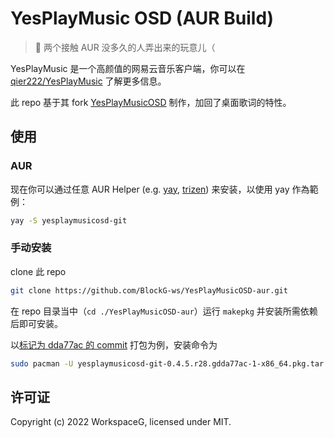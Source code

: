 # YesPlayMusic OSD (AUR Build)

> 🌚 两个接触 AUR 没多久的人弄出来的玩意儿（

YesPlayMusic 是一个高颜值的网易云音乐客户端，你可以在 [qier222/YesPlayMusic](https://github.com/qier222/YesPlayMusic) 了解更多信息。

此 repo 基于其 fork [YesPlayMusicOSD](https://github.com/shih-liang/YesPlayMusicOSD) 制作，加回了桌面歌词的特性。

## 使用

### AUR

现在你可以通过任意 AUR Helper (e.g. [yay](https://github.com/Jguer/yay), [trizen](https://github.com/trizen/trizen)) 来安装，以使用 yay 作為範例：

```sh
yay -S yesplaymusicosd-git
```

### 手动安装

clone 此 repo
```sh
git clone https://github.com/BlockG-ws/YesPlayMusicOSD-aur.git
```

在 repo 目录当中（`cd ./YesPlayMusicOSD-aur`）运行 `makepkg` 并安装所需依赖后即可安装。

以[标记为 dda77ac 的 commit](https://github.com/kuohuanhuan-forkonly/YesPlayMusicOSD-AUR/commit/dda77ace44d3187eed71237cd9af0f084def035a) 打包为例，安装命令为

```sh
sudo pacman -U yesplaymusicosd-git-0.4.5.r28.gdda77ac-1-x86_64.pkg.tar.zst
```

## 许可证

Copyright (c) 2022 WorkspaceG, licensed under MIT.
